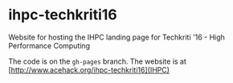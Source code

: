 # ihpc-techkriti16
Website for hosting the IHPC landing page for Techkriti '16 - High Performance Computing

The code is on the `gh-pages` branch. The website is at [http://www.acehack.org/ihpc-techkriti16](IHPC)
